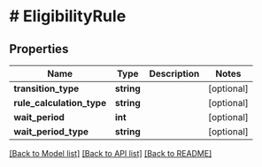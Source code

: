 # # EligibilityRule

## Properties

Name | Type | Description | Notes
------------ | ------------- | ------------- | -------------
**transition_type** | **string** |  | [optional]
**rule_calculation_type** | **string** |  | [optional]
**wait_period** | **int** |  | [optional]
**wait_period_type** | **string** |  | [optional]

[[Back to Model list]](../../README.md#models) [[Back to API list]](../../README.md#endpoints) [[Back to README]](../../README.md)
